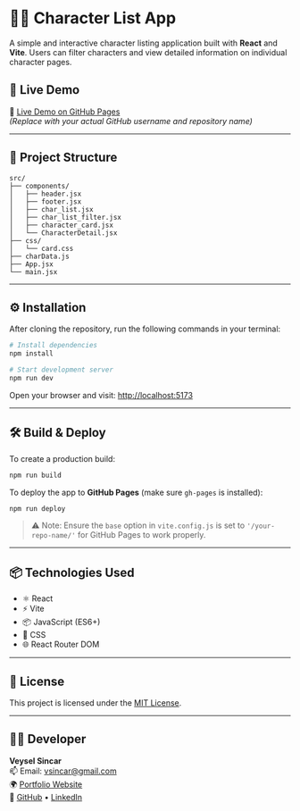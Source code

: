 # 🧙‍♂️ Character List App

A simple and interactive character listing application built with **React** and **Vite**. Users can filter characters and view detailed information on individual character pages.

## 🚀 Live Demo

🔗 [Live Demo on GitHub Pages](https://yourusername.github.io/react-vite-app)  
*(Replace with your actual GitHub username and repository name)*

---

## 📁 Project Structure

```
src/
├── components/
│   ├── header.jsx
│   ├── footer.jsx
│   ├── char_list.jsx
│   ├── char_list_filter.jsx
│   ├── character_card.jsx
│   └── CharacterDetail.jsx
├── css/
│   └── card.css
├── charData.js
├── App.jsx
└── main.jsx
```

---

## ⚙️ Installation

After cloning the repository, run the following commands in your terminal:

```bash
# Install dependencies
npm install

# Start development server
npm run dev
```

Open your browser and visit: [http://localhost:5173](http://localhost:5173)

---

## 🛠 Build & Deploy

To create a production build:

```bash
npm run build
```

To deploy the app to **GitHub Pages** (make sure `gh-pages` is installed):

```bash
npm run deploy
```

> ⚠️ Note: Ensure the `base` option in `vite.config.js` is set to `'/your-repo-name/'` for GitHub Pages to work properly.

---

## 📦 Technologies Used

- ⚛️ React
- ⚡ Vite
- 📦 JavaScript (ES6+)
- 🎨 CSS
- 🌐 React Router DOM

---

## 📄 License

This project is licensed under the [MIT License](LICENSE).

---

## 👨‍💻 Developer

**Veysel Sincar**  
📫 Email: vsincar@gmail.com  
🌍 [Portfolio Website](https://veyselsincar.netlify.app/)  
🐙 [GitHub](https://github.com/vsincar) • [LinkedIn](https://linkedin.com/in/veysincar)
